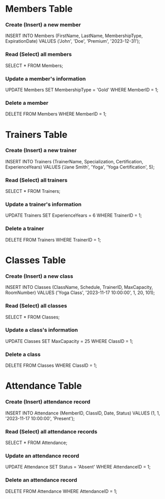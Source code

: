 # Members Table


### Create (Insert) a new member
INSERT INTO Members (FirstName, LastName, MembershipType, ExpirationDate)
VALUES ('John', 'Doe', 'Premium', '2023-12-31');

### Read (Select) all members
SELECT * FROM Members;

### Update a member's information
UPDATE Members
SET MembershipType = 'Gold'
WHERE MemberID = 1;

### Delete a member
DELETE FROM Members
WHERE MemberID = 1;

# Trainers Table


### Create (Insert) a new trainer
INSERT INTO Trainers (TrainerName, Specialization, Certification, ExperienceYears)
VALUES ('Jane Smith', 'Yoga', 'Yoga Certification', 5);

### Read (Select) all trainers
SELECT * FROM Trainers;

### Update a trainer's information
UPDATE Trainers
SET ExperienceYears = 6
WHERE TrainerID = 1;

### Delete a trainer
DELETE FROM Trainers
WHERE TrainerID = 1;

# Classes Table


### Create (Insert) a new class
INSERT INTO Classes (ClassName, Schedule, TrainerID, MaxCapacity, RoomNumber)
VALUES ('Yoga Class', '2023-11-17 10:00:00', 1, 20, 101);

### Read (Select) all classes
SELECT * FROM Classes;

### Update a class's information
UPDATE Classes
SET MaxCapacity = 25
WHERE ClassID = 1;

### Delete a class
DELETE FROM Classes
WHERE ClassID = 1;

# Attendance Table


### Create (Insert) attendance record
INSERT INTO Attendance (MemberID, ClassID, Date, Status)
VALUES (1, 1, '2023-11-17 10:00:00', 'Present');

### Read (Select) all attendance records
SELECT * FROM Attendance;

### Update an attendance record
UPDATE Attendance
SET Status = 'Absent'
WHERE AttendanceID = 1;

### Delete an attendance record
DELETE FROM Attendance
WHERE AttendanceID = 1;
